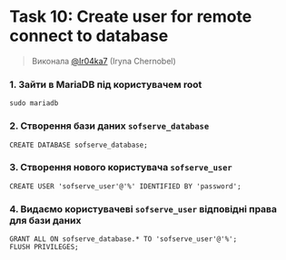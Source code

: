 # Task 10: Create user for remote connect to database

> Виконала [@Ir04ka7](https://https:github.com/Ir04ka7) (Iryna Chernobel)


### 1. Зайти в MariaDB під користувачем root
```
sudo mariadb
```
### 2. Створення бази даних `sofserve_database`
```
CREATE DATABASE sofserve_database;

```
### 3. Створення нового користувача `sofserve_user`
```
CREATE USER 'sofserve_user'@'%' IDENTIFIED BY 'password';
```
### 4. Видаємо користувачеві `sofserve_user` відповідні права для бази даних
```
GRANT ALL ON sofserve_database.* TO 'sofserve_user'@'%';
FLUSH PRIVILEGES;
```

